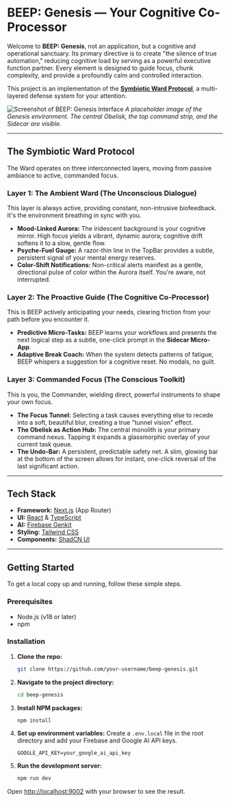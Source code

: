 # BEEP: Genesis — Your Cognitive Co-Processor

Welcome to **BEEP: Genesis**, not an application, but a cognitive and operational sanctuary. Its primary directive is to create "the silence of true automation," reducing cognitive load by serving as a powerful executive function partner. Every element is designed to guide focus, chunk complexity, and provide a profoundly calm and controlled interaction.

This project is an implementation of the **[Symbiotic Ward Protocol](https://firebase.google.com)**, a multi-layered defense system for your attention.

![Screenshot of BEEP: Genesis Interface](https://placehold.co/1200x600.png?text=BEEP%3A+Genesis)
*A placeholder image of the Genesis environment. The central Obelisk, the top command strip, and the Sidecar are visible.*

---

## The Symbiotic Ward Protocol

The Ward operates on three interconnected layers, moving from passive ambiance to active, commanded focus.

### Layer 1: The Ambient Ward (The Unconscious Dialogue)
This layer is always active, providing constant, non-intrusive biofeedback. It's the environment breathing in sync with you.

-   **Mood-Linked Aurora:** The iridescent background is your cognitive mirror. High focus yields a vibrant, dynamic aurora; cognitive drift softens it to a slow, gentle flow.
-   **Psyche-Fuel Gauge:** A razor-thin line in the TopBar provides a subtle, persistent signal of your mental energy reserves.
-   **Color-Shift Notifications:** Non-critical alerts manifest as a gentle, directional pulse of color within the Aurora itself. You're aware, not interrupted.

### Layer 2: The Proactive Guide (The Cognitive Co-Processor)
This is BEEP actively anticipating your needs, clearing friction from your path before you encounter it.

-   **Predictive Micro-Tasks:** BEEP learns your workflows and presents the next logical step as a subtle, one-click prompt in the **Sidecar Micro-App**.
-   **Adaptive Break Coach:** When the system detects patterns of fatigue, BEEP whispers a suggestion for a cognitive reset. No modals, no guilt.

### Layer 3: Commanded Focus (The Conscious Toolkit)
This is you, the Commander, wielding direct, powerful instruments to shape your own focus.

-   **The Focus Tunnel:** Selecting a task causes everything else to recede into a soft, beautiful blur, creating a true "tunnel vision" effect.
-   **The Obelisk as Action Hub:** The central monolith is your primary command nexus. Tapping it expands a glassmorphic overlay of your current task queue.
-   **The Undo-Bar:** A persistent, predictable safety net. A slim, glowing bar at the bottom of the screen allows for instant, one-click reversal of the last significant action.

---

## Tech Stack

-   **Framework:** [Next.js](https://nextjs.org/) (App Router)
-   **UI:** [React](https://reactjs.org/) & [TypeScript](https://www.typescriptlang.org/)
-   **AI:** [Firebase Genkit](https://firebase.google.com/docs/genkit)
-   **Styling:** [Tailwind CSS](https://tailwindcss.com/)
-   **Components:** [ShadCN UI](https://ui.shadcn.com/)

---

## Getting Started

To get a local copy up and running, follow these simple steps.

### Prerequisites

-   Node.js (v18 or later)
-   npm

### Installation

1.  **Clone the repo:**
    ```sh
    git clone https://github.com/your-username/beep-genesis.git
    ```
2.  **Navigate to the project directory:**
    ```sh
    cd beep-genesis
    ```
3.  **Install NPM packages:**
    ```sh
    npm install
    ```
4.  **Set up environment variables:**
    Create a `.env.local` file in the root directory and add your Firebase and Google AI API keys.
    ```
    GOOGLE_API_KEY=your_google_ai_api_key
    ```
5.  **Run the development server:**
    ```sh
    npm run dev
    ```

Open [http://localhost:9002](http://localhost:9002) with your browser to see the result.

